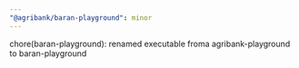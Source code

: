 ```yaml
---
"@agribank/baran-playground": minor
---
```


chore(baran-playground): renamed executable froma agribank-playground to baran-playground

